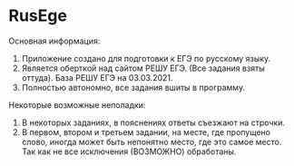 # RusEge

Основная информация:
1) Приложение создано для подготовки к ЕГЭ по русскому языку.
2) Является оберткой над сайтом РЕШУ ЕГЭ. (Все задания взяты оттуда). База РЕШУ ЕГЭ на 03.03.2021.
3) Полностью автономно, все задания вшиты в программу.

Некоторые возможные неполадки:
1) В некоторых заданиях, в пояснениях ответы съезжают на строчки.
2) В первом, втором и третьем задании, на месте, где пропущено слово, иногда может быть непонятно место, где это самое место. Так как не все исключения (ВОЗМОЖНО) обработаны.
